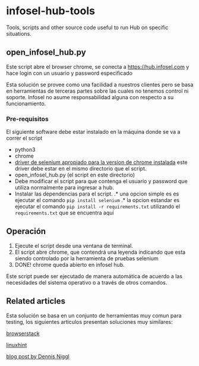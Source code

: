 # infosel-hub-tools
Tools, scripts and other source code useful to run Hub on specific situations.


##  open_infosel_hub.py
Este script abre el browser chrome, se conecta a https://hub.infosel.com y hace login con un usuario y password especificado

Esta solución se provee como una facilidad a nuestros clientes pero se basa en herramientas de terceras partes sobre las cuales no tenemos control ni soporte. Infosel no asume responsabilidad alguna con respecto a su funcionamiento.

### Pre-requisitos
El siguiente software debe estar instalado en la máquina donde se va a correr el script

* python3
* chrome
* [driver de selenium apropiado para la version de chrome instalada](https://chromedriver.chromium.org/downloads) este driver debe estar en el mismo directorio que el script.
* open_infosel_hub.py (el script en este directorio)
* Debe modificar el script para que contenga el usuario y password que utiliza normalmente para ingresar a hub.
* Instalar las dependencias para el script.
.* una opcion simple es es ejecutar el comando `pip install selenium`
.* la opcion estandar es ejecutar el comando `pip install -r requirements.txt` utilizando el `requirements.txt` que se encuentra aquí 

## Operación
1. Ejecute el script desde una ventana de terminal.
2. El script abre chrome, que contendrá una leyenda indicando que esta siendo controlado por la herramienta de pruebas selenium
3. DONE! chrome queda abierto en infosel hub.

Este script puede ser ejecutado de manera automática de acuerdo a las necesidades del sistema operativo o a través de otros comandos.

## Related articles
Esta solución se basa en un conjunto de herramientas muy comun para testing, los siguientes articulos presentan soluciones muy similares:

[browserstack](https://www.browserstack.com/guide/login-automation-using-selenium-webdriver)

[linuxhint](https://linuxhint.com/logging_into_websites_python/)

[blog post by Dennis Niggl](https://pub.towardsai.net/automate-login-with-python-and-selenium-207981484007#)
